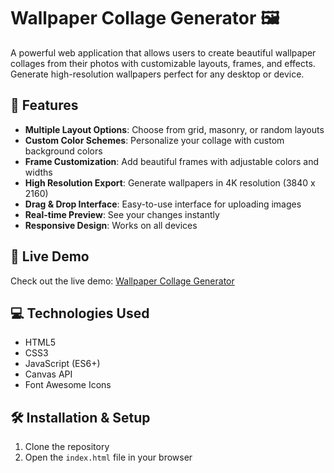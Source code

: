 # Wallpaper Collage Generator 🖼️

A powerful web application that allows users to create beautiful wallpaper collages from their photos with customizable layouts, frames, and effects. Generate high-resolution wallpapers perfect for any desktop or device.

## 🌟 Features

-  **Multiple Layout Options**: Choose from grid, masonry, or random layouts
-  **Custom Color Schemes**: Personalize your collage with custom background colors
-  **Frame Customization**: Add beautiful frames with adjustable colors and widths
-  **High Resolution Export**: Generate wallpapers in 4K resolution (3840 x 2160)
-  **Drag & Drop Interface**: Easy-to-use interface for uploading images
-  **Real-time Preview**: See your changes instantly
-  **Responsive Design**: Works on all devices

## 🚀 Live Demo

Check out the live demo: [Wallpaper Collage Generator](https://your-demo-link.com)

## 💻 Technologies Used

-  HTML5
-  CSS3
-  JavaScript (ES6+)
-  Canvas API
-  Font Awesome Icons

## 🛠️ Installation & Setup

1. Clone the repository
2. Open the `index.html` file in your browser
